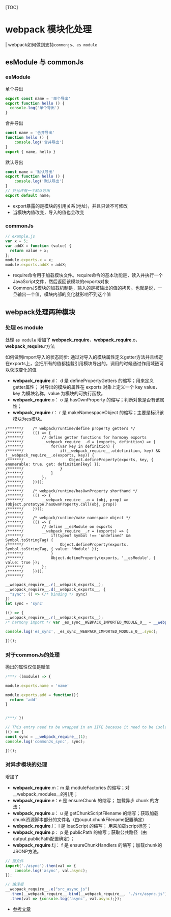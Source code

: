 [TOC]

# webpack 模块化处理

| webpack如何做到支持`commonjs`、`es module`

## esModule 与 commonJs

### esModule

单个导出
```js
export const name = '单个导出'
export function hello () {
  console.log('单个导出')
}
```

合并导出
```js
const name = '合并导出'
function hello () {
    console.log('合并导出')
}
export { name, hello }
```

默认导出
```js
const name = '默认导出'
export function hello () {
    console.log('默认导出')
}
// 只允许有一个默认导出
export default name;
```

- export暴露的是模块的引用关系(地址)，并且只读不可修改
- 当模块内值改变，导入的值也会改变

### commonJs

```js
// example.js
var x = 5;
var addX = function (value) {
  return value + x;
};
module.exports.x = x;
module.exports.addX = addX;
```

- require命令用于加载模块文件。require命令的基本功能是，读入并执行一个JavaScript文件，然后返回该模块的exports对象
- CommonJS模块的加载机制是，输入的是被输出的值的拷贝。也就是说，一旦输出一个值，模块内部的变化就影响不到这个值

## webpack处理两种模块

### 处理 es module

处理 `es module` 增加了 __webpack_require__，__webpack_require__.o，__webpack_require__.r方法

如何做到import导入的状态同步: 通过对导入的模块属性定义getter方法并且绑定在exports上，会把所有的值都挂载引用模块导出的，调用的时候通过作用域链可以获取变化的值

- __webpack_require__.d： d 是 definePropertyGetters 的缩写；用来定义getter属性； 对导出的模块的属性在 exports 对象上定义一个 key value，key 为模块名称，value 为模块的可执行函数。
- __webpack_require__.o： o 是 hasOwnProperty 的缩写；判断对象是否有该属性；
- __webpack_require__.r： r 是 makeNamespaceObject 的缩写；主要是标识该模块为es模块。

```JS
/******/ 	/* webpack/runtime/define property getters */
/******/ 	(() => {
/******/ 		// define getter functions for harmony exports
/******/ 		__webpack_require__.d = (exports, definition) => {
/******/ 			for(var key in definition) {
/******/ 				if(__webpack_require__.o(definition, key) && !__webpack_require__.o(exports, key)) {
/******/ 					Object.defineProperty(exports, key, { enumerable: true, get: definition[key] });
/******/ 				}
/******/ 			}
/******/ 		};
/******/ 	})();
/******/ 	
/******/ 	/* webpack/runtime/hasOwnProperty shorthand */
/******/ 	(() => {
/******/ 		__webpack_require__.o = (obj, prop) => (Object.prototype.hasOwnProperty.call(obj, prop))
/******/ 	})();
/******/ 	
/******/ 	/* webpack/runtime/make namespace object */
/******/ 	(() => {
/******/ 		// define __esModule on exports
/******/ 		__webpack_require__.r = (exports) => {
/******/ 			if(typeof Symbol !== 'undefined' && Symbol.toStringTag) {
/******/ 				Object.defineProperty(exports, Symbol.toStringTag, { value: 'Module' });
/******/ 			}
/******/ 			Object.defineProperty(exports, '__esModule', { value: true });
/******/ 		};
/******/ 	})();
/******/ 	
```

```js
__webpack_require__.r(__webpack_exports__);
__webpack_require__.d(__webpack_exports__, {
  "sync": () => (/* binding */ sync)
})
let sync = 'sync'
```

```js
(() => {
__webpack_require__.r(__webpack_exports__);
/* harmony import */ var _es_sync__WEBPACK_IMPORTED_MODULE_0__ = __webpack_require__(3);

console.log('es_sync', _es_sync__WEBPACK_IMPORTED_MODULE_0__.sync);

})();
```

### 对于commonJs的处理 

抛出的属性仅仅是赋值

```js
/***/ ((module) => {

module.exports.name = 'name'

module.exports.add = function(){
  return 'add'
}


/***/ })
```
```js
// This entry need to be wrapped in an IIFE because it need to be isolated against other modules in the chunk.
(() => {
const sync = __webpack_require__(1);
console.log('commonJs_sync', sync);

})();

```

### 对异步模块的处理

增加了
  - __webpack_require__.m：m 是 moduleFactories 的缩写；对__webpack_modules__的引用；
  - __webpack_require__.e：e 是 ensureChunk 的缩写； 加载异步 chunk 的方法；
  - __webpack_require__.u： u 是 getChunkScriptFilename 的缩写；获取加载chunk资源脚本部分的文件名（由ouput.chunkFilename配置确定)
  - __webpack_require__.l： l 是 loadScript 的缩写； 用来加载script标签；
  - __webpack_require__.p： p 是 publicPath 的缩写；获取公共路径（由output.publicPath配置确定）；
  - __webpack_require__.f.j： f 是 ensureChunkHandlers 的缩写；加载chunk的JSONP方法。

```js
// 原文件
import('./async').then(val => {
    console.log('async', val.async);
});

// 编译后
__webpack_require__.e("src_async_js")
  .then(__webpack_require__.bind(__webpack_require__, "./src/async.js"))
  .then(val => {console.log('async', val.async);});
```

- [参考文章](https://juejin.cn/post/7072542295144267812)